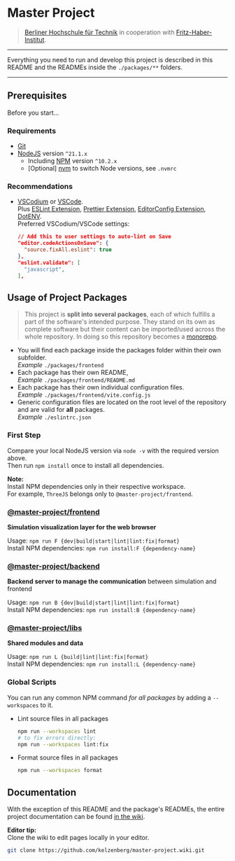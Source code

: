 # Master Project

> [Berliner Hochschule für Technik](https://bht-berlin.de/en) in cooperation with [Fritz-Haber-Institut](https://www.fhi.mpg.de).

---

Everything you need to run and develop this project is described in this README and the READMEs inside the `./packages/**` folders.

---

## Prerequisites

Before you start...

### Requirements

- [Git](https://git-scm.com/)
- [NodeJS](https://nodejs.org/en) version `^21.1.x`
  - Including [NPM](https://www.npmjs.com/package/npm) version `^10.2.x`
  - [Optional] [nvm](https://github.com/nvm-sh/nvm) to switch Node versions, see `.nvmrc`

### Recommendations

- [VSCodium](https://vscodium.com/) or [VSCode](https://code.visualstudio.com/).  
  Plus [ESLint Extension](https://open-vsx.org/vscode/item?itemName=dbaeumer.vscode-eslint/), [Prettier Extension](https://open-vsx.org/vscode/item?itemName=esbenp.prettier-vscode), [EditorConfig Extension](https://open-vsx.org/vscode/item?itemName=EditorConfig.EditorConfig), [DotENV](https://open-vsx.org/vscode/item?itemName=mikestead.dotenv).  
  Preferred VSCodium/VSCode settings:

  ```json
  // Add this to user settings to auto-lint on Save
  "editor.codeActionsOnSave": {
    "source.fixAll.eslint": true
  },
  "eslint.validate": [
    "javascript",
  ],
  ```

## Usage of Project Packages

> This project is **split into several packages**, each of which fulfills a part of the software's intended purpose. They stand on its own as complete software but their content can be imported/used across the whole repository. In doing so this repository becomes a [monorepo](https://monorepo.tools).

- You will find each package inside the packages folder within their own subfolder.  
  _Example_ `./packages/frontend`
- Each package has their own README,  
  _Example_ `./packages/frontend/README.md`
- Each package has their own individual configuration files.  
  _Example_ `./packages/frontend/vite.config.js`
- Generic configuration files are located on the root level of the repository and are valid for **all** packages.  
  _Example_ `./eslintrc.json`

### First Step

Compare your local NodeJS version via `node -v` with the required version above.  
Then run `npm install` once to install all dependencies.

**Note:**  
Install NPM dependencies only in their respective workspace.  
For example, `ThreeJS` belongs only to `@master-project/frontend`.

### [@master-project/frontend](https://github.com/kelzenberg/master-project/tree/main/packages/frontend)

**Simulation visualization layer for the web browser**

Usage: `npm run F {dev|build|start|lint|lint:fix|format}`  
Install NPM dependencies: `npm run install:F {dependency-name}`

### [@master-project/backend](https://github.com/kelzenberg/master-project/tree/main/packages/backend)

**Backend server to manage the communication** between simulation and frontend

Usage: `npm run B {dev|build|start|lint|lint:fix|format}`  
Install NPM dependencies: `npm run install:B {dependency-name}`

### [@master-project/libs](https://github.com/kelzenberg/master-project/tree/main/packages/libs)

**Shared modules and data**

Usage: `npm run L {build|lint|lint:fix|format}`  
Install NPM dependencies: `npm run install:L {dependency-name}`

### Global Scripts

You can run any common NPM command _for all packages_ by adding a `--workspaces` to it.

- Lint source files in all packages

  ```sh
  npm run --workspaces lint
  # to fix errors directly:
  npm run --workspaces lint:fix
  ```

- Format source files in all packages
  ```sh
  npm run --workspaces format
  ```

## Documentation

With the exception of this README and the package's READMEs, the entire project documentation can be found [in the wiki](https://github.com/kelzenberg/master-project/wiki).

**Editor tip:**  
Clone the wiki to edit pages locally in your editor.

```sh
git clone https://github.com/kelzenberg/master-project.wiki.git
```
